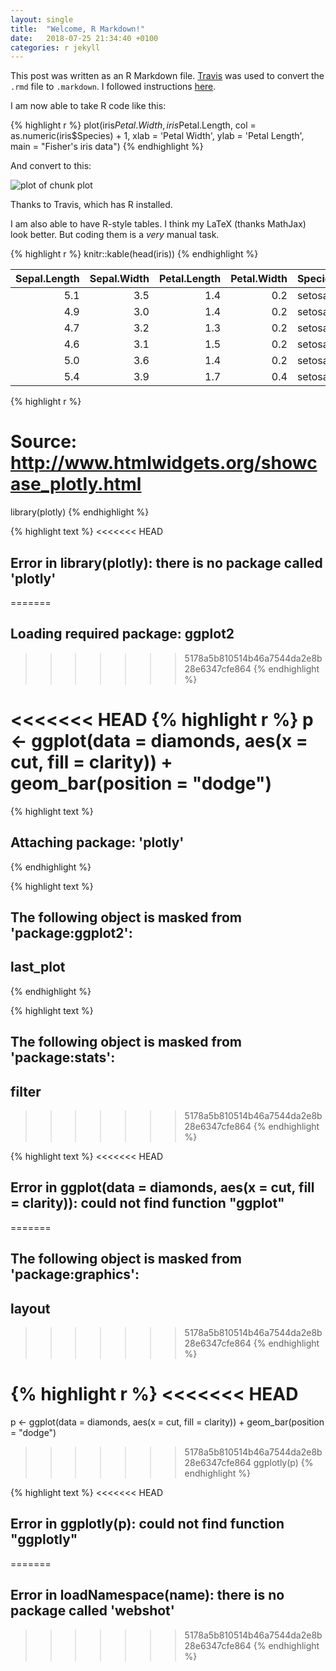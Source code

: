 ```yaml
---
layout: single
title:  "Welcome, R Markdown!"
date:   2018-07-25 21:34:40 +0100
categories: r jekyll
---
```


This post was written as an R Markdown file.
[Travis](https://travis-ci.org) was used to convert the `.rmd` file to `.markdown`.
I followed instructions [here](https://selbydavid.com/2017/06/16/rmarkdown-jekyll/).

I am now able to take R code like this:

{% highlight r %}
plot(iris$Petal.Width, iris$Petal.Length,
     col = as.numeric(iris$Species) + 1,
     xlab = 'Petal Width', ylab = 'Petal Length',
     main = "Fisher's iris data")
{% endhighlight %}

And convert to this:

![plot of chunk plot](/figure/source/2018-07-24-hello-r-markdown/plot-1.png)

Thanks to Travis, which has R installed.

I am also able to have R-style tables. I think my LaTeX (thanks MathJax) look better. But coding them is a _very_ manual task.


{% highlight r %}
knitr::kable(head(iris))
{% endhighlight %}



| Sepal.Length| Sepal.Width| Petal.Length| Petal.Width|Species |
|------------:|-----------:|------------:|-----------:|:-------|
|          5.1|         3.5|          1.4|         0.2|setosa  |
|          4.9|         3.0|          1.4|         0.2|setosa  |
|          4.7|         3.2|          1.3|         0.2|setosa  |
|          4.6|         3.1|          1.5|         0.2|setosa  |
|          5.0|         3.6|          1.4|         0.2|setosa  |
|          5.4|         3.9|          1.7|         0.4|setosa  |



{% highlight r %}
# Source: http://www.htmlwidgets.org/showcase_plotly.html
library(plotly)
{% endhighlight %}



{% highlight text %}
<<<<<<< HEAD
## Error in library(plotly): there is no package called 'plotly'
=======
## Loading required package: ggplot2
>>>>>>> 5178a5b810514b46a7544da2e8b28e6347cfe864
{% endhighlight %}



<<<<<<< HEAD
{% highlight r %}
p <- ggplot(data = diamonds, aes(x = cut, fill = clarity)) +
            geom_bar(position = "dodge")
=======
{% highlight text %}
## 
## Attaching package: 'plotly'
{% endhighlight %}



{% highlight text %}
## The following object is masked from 'package:ggplot2':
## 
##     last_plot
{% endhighlight %}



{% highlight text %}
## The following object is masked from 'package:stats':
## 
##     filter
>>>>>>> 5178a5b810514b46a7544da2e8b28e6347cfe864
{% endhighlight %}



{% highlight text %}
<<<<<<< HEAD
## Error in ggplot(data = diamonds, aes(x = cut, fill = clarity)): could not find function "ggplot"
=======
## The following object is masked from 'package:graphics':
## 
##     layout
>>>>>>> 5178a5b810514b46a7544da2e8b28e6347cfe864
{% endhighlight %}



{% highlight r %}
<<<<<<< HEAD
=======
p <- ggplot(data = diamonds, aes(x = cut, fill = clarity)) +
            geom_bar(position = "dodge")
>>>>>>> 5178a5b810514b46a7544da2e8b28e6347cfe864
ggplotly(p)
{% endhighlight %}



{% highlight text %}
<<<<<<< HEAD
## Error in ggplotly(p): could not find function "ggplotly"
=======
## Error in loadNamespace(name): there is no package called 'webshot'
>>>>>>> 5178a5b810514b46a7544da2e8b28e6347cfe864
{% endhighlight %}
